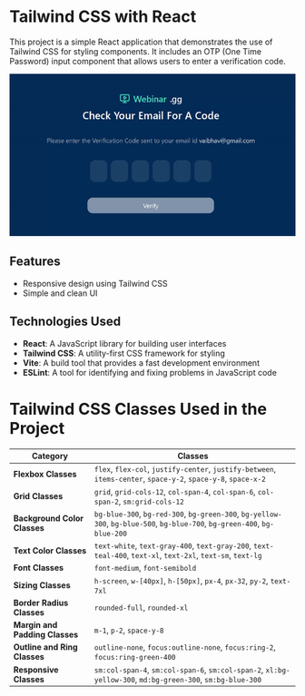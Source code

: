 # Tailwind CSS with React

This project is a simple React application that demonstrates the use of Tailwind CSS for styling components. It includes an OTP (One Time Password) input component that allows users to enter a verification code.

![Image](./public/New_webinar_GG.gif)



## Features

- Responsive design using Tailwind CSS
- Simple and clean UI

## Technologies Used

- **React**: A JavaScript library for building user interfaces
- **Tailwind CSS**: A utility-first CSS framework for styling
- **Vite**: A build tool that provides a fast development environment
- **ESLint**: A tool for identifying and fixing problems in JavaScript code


# Tailwind CSS Classes Used in the Project

| Category               | Classes                                                                                     |
|-----------------------|---------------------------------------------------------------------------------------------|
| **Flexbox Classes**    | `flex`, `flex-col`, `justify-center`, `justify-between`, `items-center`, `space-y-2`, `space-y-8`, `space-x-2` |
| **Grid Classes**       | `grid`, `grid-cols-12`, `col-span-4`, `col-span-6`, `col-span-2`, `sm:grid-cols-12`    |
| **Background Color Classes** | `bg-blue-300`, `bg-red-300`, `bg-green-300`, `bg-yellow-300`, `bg-blue-500`, `bg-blue-700`, `bg-green-400`, `bg-blue-200` |
| **Text Color Classes** | `text-white`, `text-gray-400`, `text-gray-200`, `text-teal-400`, `text-xl`, `text-2xl`, `text-sm`, `text-lg` |
| **Font Classes**       | `font-medium`, `font-semibold`                                                             |
| **Sizing Classes**     | `h-screen`, `w-[40px]`, `h-[50px]`, `px-4`, `px-32`, `py-2`, `text-7xl`                   |
| **Border Radius Classes** | `rounded-full`, `rounded-xl`                                                             |
| **Margin and Padding Classes** | `m-1`, `p-2`, `space-y-8`                                                             |
| **Outline and Ring Classes** | `outline-none`, `focus:outline-none`, `focus:ring-2`, `focus:ring-green-400`          |
| **Responsive Classes**  | `sm:col-span-4`, `sm:col-span-6`, `sm:col-span-2`, `xl:bg-yellow-300`, `md:bg-green-300`, `sm:bg-blue-300` |

